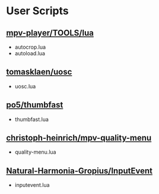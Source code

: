 # User Scripts

## [mpv-player/TOOLS/lua](https://github.com/mpv-player/mpv/tree/master/TOOLS/lua)

- autocrop.lua
- autoload.lua

## [tomasklaen/uosc](https://github.com/darsain/uosc)

- uosc.lua

## [po5/thumbfast](https://github.com/po5/thumbfast)

- thumbfast.lua

## [christoph-heinrich/mpv-quality-menu](https://github.com/christoph-heinrich/mpv-quality-menu)

- quality-menu.lua

## [Natural-Harmonia-Gropius/InputEvent](https://github.com/Natural-Harmonia-Gropius/InputEvent)

- inputevent.lua
